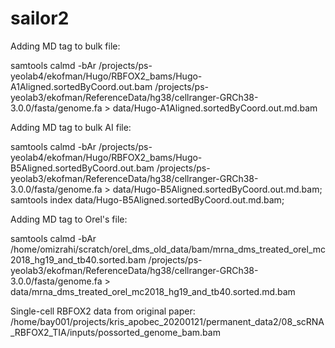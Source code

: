 # sailor2

Adding MD tag to bulk file:

samtools calmd -bAr /projects/ps-yeolab4/ekofman/Hugo/RBFOX2_bams/Hugo-A1Aligned.sortedByCoord.out.bam /projects/ps-yeolab3/ekofman/ReferenceData/hg38/cellranger-GRCh38-3.0.0/fasta/genome.fa > data/Hugo-A1Aligned.sortedByCoord.out.md.bam

Adding MD tag to bulk AI file:

samtools calmd -bAr /projects/ps-yeolab4/ekofman/Hugo/RBFOX2_bams/Hugo-B5Aligned.sortedByCoord.out.bam /projects/ps-yeolab3/ekofman/ReferenceData/hg38/cellranger-GRCh38-3.0.0/fasta/genome.fa > data/Hugo-B5Aligned.sortedByCoord.out.md.bam;
samtools index data/Hugo-B5Aligned.sortedByCoord.out.md.bam;

Adding MD tag to Orel's file:

samtools calmd -bAr /home/omizrahi/scratch/orel_dms_old_data/bam/mrna_dms_treated_orel_mc2018_hg19_and_tb40.sorted.bam /projects/ps-yeolab3/ekofman/ReferenceData/hg38/cellranger-GRCh38-3.0.0/fasta/genome.fa > data/mrna_dms_treated_orel_mc2018_hg19_and_tb40.sorted.md.bam


Single-cell RBFOX2 data from original paper:
/home/bay001/projects/kris_apobec_20200121/permanent_data2/08_scRNA_RBFOX2_TIA/inputs/possorted_genome_bam.bam